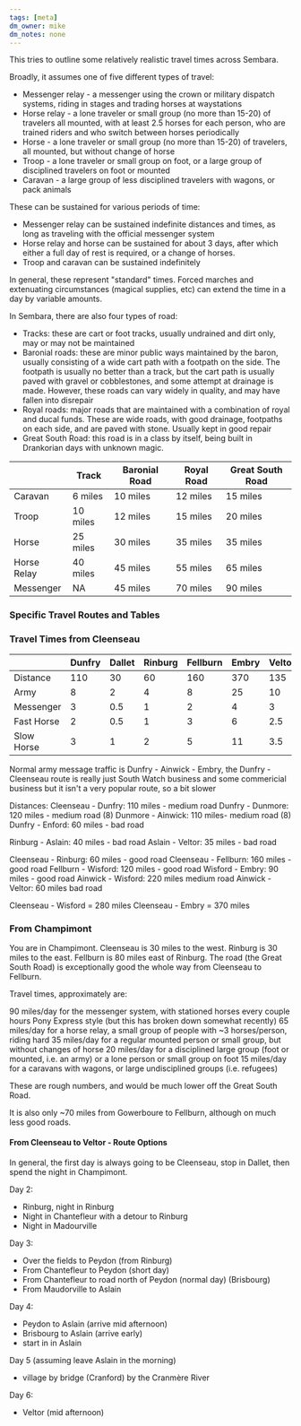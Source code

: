 ```yaml
---
tags: [meta]
dm_owner: mike
dm_notes: none
---
```

This tries to outline some relatively realistic travel times across Sembara.

Broadly, it assumes one of five different types of travel:

* Messenger relay - a messenger using the crown or military dispatch systems, riding in stages and trading horses at waystations
* Horse relay - a lone traveler or small group (no more than 15-20) of travelers all mounted, with at least 2.5 horses for each person, who are trained riders and who switch between horses periodically
* Horse - a lone traveler or small group (no more than 15-20) of travelers, all mounted, but without change of horse
* Troop - a lone traveler or small group on foot, or a large group of disciplined travelers on foot or mounted
* Caravan - a large group of less disciplined travelers with wagons, or pack animals

These can be sustained for various periods of time:
* Messenger relay can be sustained indefinite distances and times, as long as traveling with the official messenger system
* Horse relay and horse can be sustained for about 3 days, after which either a full day of rest is required, or a change of horses. 
* Troop and caravan can be sustained indefinitely

In general, these represent "standard" times. Forced marches and extenuating circumstances (magical supplies, etc) can extend the time in a day by variable amounts.

In Sembara, there are also four types of road:

* Tracks: these are cart or foot tracks, usually undrained and dirt only, may or may not be maintained
* Baronial roads: these are minor public ways maintained by the baron, usually consisting of a wide cart path with a footpath on the side. The footpath is usually no better than a track, but the cart path is usually paved with gravel or cobblestones, and some attempt at drainage is made. However, these roads can vary widely in quality, and may have fallen into disrepair
* Royal roads: major roads that are maintained with a combination of royal and ducal funds. These are wide roads, with good drainage, footpaths on each side, and are paved with stone. Usually kept in good repair
* Great South Road: this road is in a class by itself, being built in Drankorian days with unknown magic. 


|             | Track    | Baronial Road | Royal Road | Great South Road |
| ----------- | -------- | ------------- | ---------- | ---------------- |
| Caravan     | 6 miles  | 10 miles      | 12 miles   | 15 miles         |
| Troop       | 10 miles | 12 miles      | 15 miles   | 20 miles         |
| Horse       | 25 miles | 30 miles      | 35 miles   | 35 miles         |
| Horse Relay | 40 miles | 45 miles      | 55 miles   | 65 miles         |
| Messenger   | NA       | 45 miles      | 70 miles   | 90 miles         |


### Specific Travel Routes and Tables

### Travel Times from Cleenseau

|            | Dunfry | Dallet | Rinburg | Fellburn | Embry | Veltor | Dunmore | Enford | Valarin | WisUn | Wis |
| ---------- | ------ | ------ | ------- | -------- | ----- | ------ | ------- | ------ | ------- | ----- | --- |
| Distance   | 110    | 30     | 60      | 160      | 370   | 135    | 230     | 170    | 130     | 220   | 280 |
| Army       | 8      | 2      | 4       | 8        | 25    | 10     |         |        |         |       |     |
| Messenger  | 3      | 0.5    | 1       | 2        | 4     | 3      | 6       | 3      | NA      | 3     | 3   |
| Fast Horse | 2      | 0.5    | 1       | 3        | 6     | 2.5    |         |        |         |       |     |
| Slow Horse | 3      | 1      | 2       | 5        | 11    | 3.5    |         |        |         |       |     |

Normal army message traffic is Dunfry - Ainwick - Embry, the Dunfry - Cleenseau route is really just South Watch business and some commericial business but it isn't a very popular route, so a bit slower

Distances:
Cleenseau - Dunfry: 110 miles - medium road
Dunfry - Dunmore: 120 miles - medium road (8)
Dunmore - Ainwick: 110 miles- medium road (8)
Dunfry - Enford: 60 miles - bad road 

Rinburg - Aslain: 40 miles - bad road
Aslain - Veltor: 35 miles - bad road

Cleenseau - Rinburg: 60 miles - good road
Cleenseau - Fellburn: 160 miles - good road
Fellburn - Wisford: 120 miles - good road
Wisford - Embry: 90 miles - good road
Ainwick - Wisford: 220 miles medium road
Ainwick - Veltor: 60 miles bad road

Cleenseau - Wisford = 280 miles
Cleenseau - Embry = 370 miles


### From Champimont
You are in Champimont. Cleenseau is 30 miles to the west. Rinburg is 30 miles to the east. Fellburn is 80 miles east of Rinburg. The road (the Great South Road) is exceptionally good the whole way from Cleenseau to Fellburn.

Travel times, approximately are:

90 miles/day for the messenger system, with stationed horses every couple hours Pony Express style (but this has broken down somewhat recently)
65 miles/day for a horse relay, a small group of people with ~3 horses/person, riding hard
35 miles/day for a regular mounted person or small group, but without changes of horse
20 miles/day for a disciplined large group (foot or mounted, i.e. an army) or a lone person or small group on foot
15 miles/day for a caravans with wagons, or large undisciplined groups (i.e. refugees)

These are rough numbers, and would be much lower off the Great South Road. 

It is also only ~70 miles from Gowerboure to Fellburn, although on much less good roads.
#### From Cleenseau to Veltor - Route Options
In general, the first day is always going to be Cleenseau, stop in Dallet, then spend the night in Champimont.

Day 2:
* Rinburg, night in Rinburg
* Night in Chantefleur with a detour to Rinburg
* Night in Madourville

Day 3:
* Over the fields to Peydon (from Rinburg)
* From Chantefleur to Peydon (short day)
* From Chantefleur to road north of Peydon (normal day) (Brisbourg)
* From Maudorville to Aslain

Day 4:
* Peydon to Aslain (arrive mid afternoon)
* Brisbourg to Aslain (arrive early)
* start in in Aslain

Day 5 (assuming leave Aslain in the morning)
* village by bridge (Cranford) by the Cranmère River
	
Day 6:
* Veltor (mid afternoon)